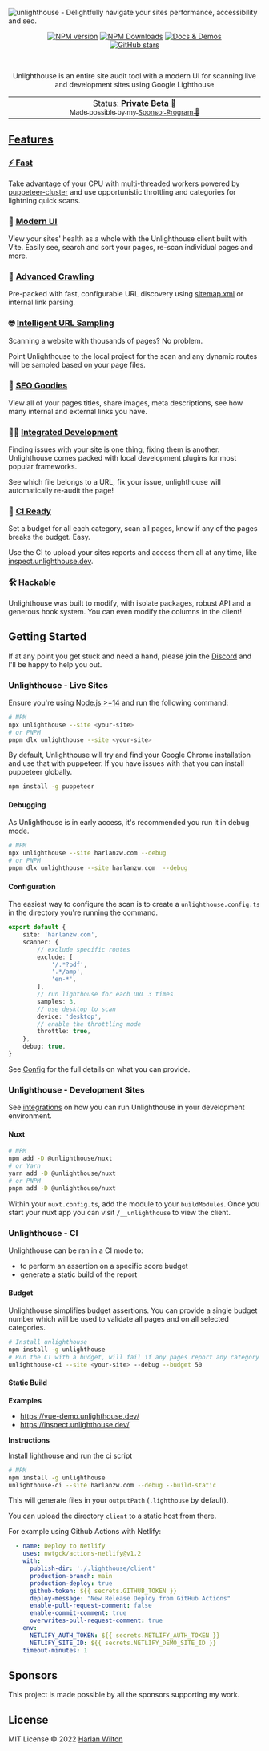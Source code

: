 ![unlighthouse - Delightfully navigate your sites performance, accessibility and seo.](https://repository-images.githubusercontent.com/423079536/995fb12f-5cd8-4486-8967-f71fa958b2cb)
<p align="center">
<a href="https://www.npmjs.com/package/@unlighthouse/core" target="__blank"><img src="https://img.shields.io/npm/v/@unlighthouse/core?color=2B90B6&label=" alt="NPM version"></a>
<a href="https://www.npmjs.com/package/@unlighthouse/core" target="__blank"><img alt="NPM Downloads" src="https://img.shields.io/npm/dm/@unlighthouse/core?color=349dbe&label="></a>
<a href="https://unlighthouse.dev/" target="__blank"><img src="https://img.shields.io/static/v1?label=&message=docs%20%26%20demos&color=45b8cd" alt="Docs & Demos"></a>
<br>
<a href="https://github.com/harlan-zw/unlighthouse" target="__blank"><img alt="GitHub stars" src="https://img.shields.io/github/stars/harlan-zw/unlighthouse?style=social"></a>
</p>

<br>

<p align="center">
Unlighthouse is an entire site audit tool with a modern UI for scanning live and development sites using Google Lighthouse
</p>

<p align="center">
  <a href="https://unlighthouse.dev/>Documentation</a>
</p>

<p align="center">
<table>
<tbody>
<td align="center">
<img width="2000" height="0" /><br>
Status: <b>Private Beta 🎉</b><br>
<sub>Made possible by my <a href="https://github.com/sponsors/harlan-zw">Sponsor Program 💖</a></sub><br>
<img width="2000" height="0" />
</td>
</tbody>
</table>
</p>


## Features

### ⚡️ [**Fast**](https://vitejs.dev)

Take advantage of your CPU with multi-threaded workers powered by <a href="https://github.com/thomasdondorf/puppeteer-cluster" target="_blank" rel="noopener">puppeteer-cluster</a> and use opportunistic throttling and categories for lightning quick scans.

### 🌈 [**Modern UI**](https://sli.dev/guide/syntax.html#embedded-styles)

View your sites' health as a whole with the Unlighthouse client built with Vite. Easily see, search and sort your pages, re-scan individual pages and more.

### 🐞 [**Advanced Crawling**](https://vitejs.dev)

Pre-packed with fast, configurable URL discovery using <a href="https://github.com/seantomburke/sitemapper" target="_blank" rel="noopener">sitemap.xml</a> or internal link parsing.

### ️🤓 [**Intelligent URL Sampling**](https://vitejs.dev)

Scanning a website with thousands of pages? No problem.

Point Unlighthouse to the local project for the scan and any dynamic routes will be sampled based on your page files.

### 🍬️ [**SEO Goodies**](https://vitejs.dev)

View all of your pages titles, share images, meta descriptions, see how many internal and external links you have.

### 🧑‍💻 [**Integrated Development**](https://sli.dev/guide/syntax.html#code-blocks)

Finding issues with your site is one thing, fixing them is another. Unlighthouse comes packed with local development plugins for most
popular frameworks.

See which file belongs to a URL, fix your issue, unlighthouse will automatically re-audit the page!

### 🤖 [**CI Ready**](https://sli.dev/guide/syntax.html#code-blocks)

Set a budget for all each category, scan all pages, know if any of the pages breaks the budget. Easy.

Use the CI to upload your sites reports and access them all at any time, like <a href="https://inspect.unlighthouse.dev/">inspect.unlighthouse.dev</a>.

### 🛠 [**Hackable**](https://vitejs.dev)

Unlighthouse was built to modify, with isolate packages, robust API and a generous hook system. You can even modify the columns in the client!

## Getting Started

If at any point you get stuck and need a hand, please join the [Discord](https://unlighthouse.dev/chat) and I'll be happy to help you out.

### Unlighthouse - Live Sites

Ensure you're using [Node.js >=14](https://nodejs.org/) and run the following command:

```bash
# NPM
npx unlighthouse --site <your-site>
# or PNPM
pnpm dlx unlighthouse --site <your-site>
```

By default, Unlighthouse will try and find your Google Chrome installation and use that with puppeteer.
If you have issues with that you can install puppeteer globally.

```bash
npm install -g puppeteer
```

#### Debugging

As Unlighthouse is in early access, it's recommended you run it in debug mode.

```bash
# NPM
npx unlighthouse --site harlanzw.com --debug
# or PNPM
pnpm dlx unlighthouse --site harlanzw.com  --debug
```

#### Configuration

The easiest way to configure the scan is to create a `unlighthouse.config.ts` in the directory
you're running the command.

```ts
export default {
    site: 'harlanzw.com',
    scanner: {
        // exclude specific routes
        exclude: [
            '/.*?pdf',
            '.*/amp',
            'en-*',
        ],
        // run lighthouse for each URL 3 times
        samples: 3,
        // use desktop to scan
        device: 'desktop',
        // enable the throttling mode
        throttle: true,
    },
    debug: true,
}
```

See [Config](https://unlighthouse.dev/config/#configuration) for the full details on what you can provide.

### Unlighthouse - Development Sites

See [integrations](https://unlighthouse.dev/integrations/) on how you can run Unlighthouse in your development environment.

#### Nuxt

```bash
# NPM
npm add -D @unlighthouse/nuxt
# or Yarn
yarn add -D @unlighthouse/nuxt
# or PNPM
pnpm add -D @unlighthouse/nuxt
```

Within your `nuxt.config.ts`, add the module to your `buildModules`. Once you start your nuxt app you can visit `/__unlighthouse` to view
the client.

### Unlighthouse - CI

Unlighthouse can be ran in a CI mode to:
- to perform an assertion on a specific score budget
- generate a static build of the report

#### Budget

Unlighthouse simplifies budget assertions. You can provide a single budget number which will be used
to validate all pages and on all selected categories. 

```bash
# Install unlighthouse
npm install -g unlighthouse
# Run the CI with a budget, will fail if any pages report any category less than 50
unlighthouse-ci --site <your-site> --debug --budget 50
```


#### Static Build

**Examples**
- https://vue-demo.unlighthouse.dev/
- https://inspect.unlighthouse.dev/

**Instructions**

Install lighthouse and run the ci script

```bash
# NPM
npm install -g unlighthouse
unlighthouse-ci --site harlanzw.com --debug --build-static
```

This will generate files in your `outputPath` (`.lighthouse` by default).

You can upload the directory `client` to a static host from there. 

For example using Github Actions with Netlify:

```yml
  - name: Deploy to Netlify
    uses: nwtgck/actions-netlify@v1.2
    with:
      publish-dir: './.lighthouse/client'
      production-branch: main
      production-deploy: true
      github-token: ${{ secrets.GITHUB_TOKEN }}
      deploy-message: "New Release Deploy from GitHub Actions"
      enable-pull-request-comment: false
      enable-commit-comment: true
      overwrites-pull-request-comment: true
    env:
      NETLIFY_AUTH_TOKEN: ${{ secrets.NETLIFY_AUTH_TOKEN }}
      NETLIFY_SITE_ID: ${{ secrets.NETLIFY_DEMO_SITE_ID }}
    timeout-minutes: 1
```



## Sponsors

This project is made possible by all the sponsors supporting my work.

## License

MIT License © 2022 [Harlan Wilton](https://github.com/harlan-zw)
